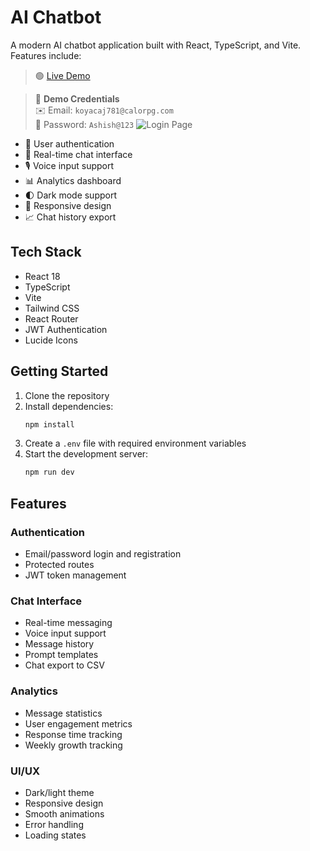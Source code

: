# AI Chatbot

A modern AI chatbot application built with React, TypeScript, and Vite. Features include:

> 🟢 [Live Demo](https://chatbot-zerocode.netlify.app/)

> 🧪 **Demo Credentials**  
> ✉️ Email: `koyacaj781@calorpg.com`  
> 🔑 Password: `Ashish@123`
> ![Login Page](./src/readme/Login.png)

- 🔐 User authentication
- 💬 Real-time chat interface
- 🎙️ Voice input support
- 📊 Analytics dashboard
- 🌓 Dark mode support
- 📱 Responsive design
- 📈 Chat history export

## Tech Stack

- React 18
- TypeScript
- Vite
- Tailwind CSS
- React Router
- JWT Authentication
- Lucide Icons

## Getting Started

1. Clone the repository
2. Install dependencies:
   ```bash
   npm install
   ```
3. Create a `.env` file with required environment variables
4. Start the development server:
   ```bash
   npm run dev
   ```

## Features

### Authentication
- Email/password login and registration
- Protected routes
- JWT token management

### Chat Interface
- Real-time messaging
- Voice input support
- Message history
- Prompt templates
- Chat export to CSV

### Analytics
- Message statistics
- User engagement metrics
- Response time tracking
- Weekly growth tracking

### UI/UX
- Dark/light theme
- Responsive design
- Smooth animations
- Error handling
- Loading states
